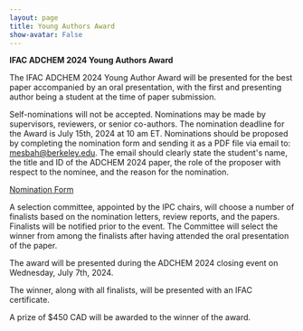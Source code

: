 ```yaml
---
layout: page
title: Young Authors Award
show-avatar: False
---
```


**IFAC ADCHEM 2024 Young Authors Award**

The IFAC ADCHEM 2024 Young Author Award will be presented for the best paper accompanied by an oral presentation, with the first and presenting author being a student at the time of paper submission.

Self-nominations will not be accepted. Nominations may be made by supervisors, reviewers, or senior co-authors. The nomination deadline for the Award is July 15th, 2024 at 10 am ET. Nominations should be proposed by completing the nomination form and sending it as a PDF file via email to: <mesbah@berkeley.edu>. The email should clearly state the student's name, the title and ID of the ADCHEM 2024 paper, the role of the proposer with respect to the nominee, and the reason for the nomination. 

<div class="text-center">
  <a class="btn btn-warning btn-lg" href="./assets/docs/ADCHEM-YAA-Nomination.doc" role="button">Nomination Form</a>
</div>

A selection committee, appointed by the IPC chairs, will choose a number of finalists based on the nomination letters, review reports, and the papers. Finalists will be notified prior to the event. The Committee will select the winner from among the finalists after having attended the oral presentation of the paper.

The award will be presented during the ADCHEM 2024 closing event on Wednesday, July 7th, 2024.

The winner, along with all finalists, will be presented with an IFAC certificate.

A prize of $450 CAD will be awarded to the winner of the award.
